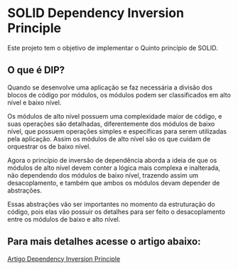 # SOLID Dependency Inversion Principle
Este projeto tem o objetivo de implementar o Quinto princípio de SOLID.

## O que é DIP?
Quando se desenvolve uma aplicação se faz necessária a divisão dos blocos de código por módulos, os módulos podem ser classificados em alto nível e baixo nível.

Os módulos de alto nível possuem uma complexidade maior de código, e suas operações são detalhadas, diferentemente dos módulos de baixo nível, que possuem operações simples e específicas para serem utilizadas pela aplicação. Assim os módulos de alto nível são os que cuidam de orquestrar os de baixo nível.

Agora o princípio de inversão de dependência aborda a ideia de que os módulos de alto nível devem conter a lógica mais complexa e inalterada, não dependendo dos módulos de baixo nível, trazendo assim um desacoplamento, e também que ambos os módulos devam depender de abstrações.

Essas abstrações vão ser importantes no momento da estruturação do código, pois elas vão possuir os detalhes para ser feito o desacoplamento entre os módulos de baixo e alto nível.

## Para mais detalhes acesse o artigo abaixo:
[Artigo Dependency Inversion Principle](https://medium.com/@JoaoVictorCarneiroAureliano/dependency-inversion-principle-dip-84dec0323ec7)
